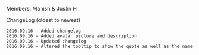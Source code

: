Members: Manish & Justin H

ChangeLog (oldest to newest)

	2016.09.16 - Added changelog
	2016.09.16 - Added avatar picture and description
	2016.09.16 - Updated changelog
	2016.09.16 - Altered the tooltip to show the quote as well as the name